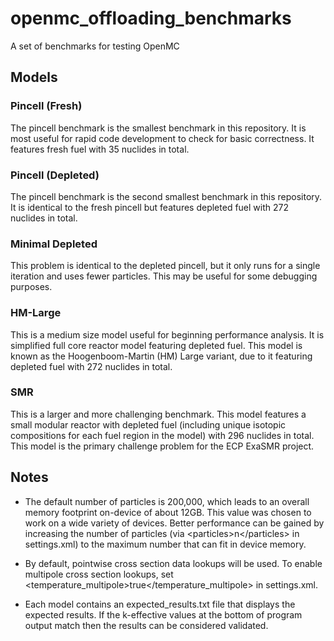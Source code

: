 # openmc_offloading_benchmarks
A set of benchmarks for testing OpenMC

## Models

### Pincell (Fresh)

The pincell benchmark is the smallest benchmark in this repository. It is most useful for rapid code development to check for basic correctness. It features fresh fuel with 35 nuclides in total.

### Pincell (Depleted)

The pincell benchmark is the second smallest benchmark in this repository. It is identical to the fresh pincell but features depleted fuel with 272 nuclides in total.

### Minimal Depleted

This problem is identical to the depleted pincell, but it only runs for a single iteration and uses fewer particles. This may be useful for some debugging purposes.

### HM-Large

This is a medium size model useful for beginning performance analysis. It is simplified full core reactor model featuring depleted fuel. This model is known as the Hoogenboom-Martin (HM) Large variant, due to it featuring depleted fuel with 272 nuclides in total.

### SMR

This is a larger and more challenging benchmark. This model features a small modular reactor with depleted fuel (including unique isotopic compositions for each fuel region in the model) with 296 nuclides in total. This model is the primary challenge problem for the ECP ExaSMR project.

## Notes

- The default number of particles is 200,000, which leads to an overall memory footprint on-device of about 12GB. This value was chosen to work on a wide variety of devices. Better performance can be gained by increasing the number of particles (via \<particles\>n\</particles\> in settings.xml) to the maximum number that can fit in device memory.

- By default, pointwise cross section data lookups will be used. To enable multipole cross section lookups, set \<temperature_multipole\>true\</temperature_multipole\> in settings.xml.

- Each model contains an expected_results.txt file that displays the expected results. If the k-effective values at the bottom of program output match then the results can be considered validated.
